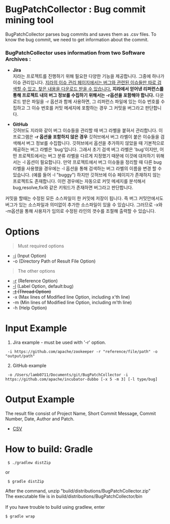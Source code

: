 # BugPatchCollector : Bug commit mining tool
BugPatchCollector parses bug commits and saves them as .csv files. To know the bug commit, we need to get information about the commit.

### BugPatchCollector uses information from two Software Archives :

* **Jira**<br>
지라는 프로젝트를 진행하기 위해 필요한 다양한 기능을 제공합니다. 그중에 하나가 이슈 관리입니다. [지라의 이슈 관리 페이지에서는 버그와 관련된 이슈들만 따로 검색할 수 있고, 찾은 내용을 다운로드 받을 수 있습니다.](https://github.com/HGUISEL/BugPatchCollector/issues/5) **지라에서 얻어낸 리퍼런스를 통해 프로젝트 내의 버그 정보를 수집하기 위해서는 -r옵션을 포함해야 합니다.** 다운로드 받은 파일을 -r 옵션과 함께 사용하면, 그 리퍼런스 파일에 있는 이슈 번호를 수집하고 그 이슈 번호를 커밋 메세지에 포함하는 경우 그 커밋을 버그라고 판단합니다.

* **GitHub**<br>
깃허브도 지라와 같이 버그 이슈들을 관리할 때 버그 라벨을 붙혀서 관리합니다. 이 프로그램은 **-r 옵션을 포함하지 않은 경우** 깃허브에서 버그 라벨이 붙은 이슈들을 검색해서 버그 정보를 수집합니다. 깃허브에서 옵션을 추가하지 않았을 때 기본적으로 제공하는 버그 라벨은 'bug'입니다. 그래서 초기 검색 버그 라벨은 'bug'이지만, 어떤 프로젝트에서는 버그 분류 라벨을 다르게 지정했기 때문에 이것에 대처하기 위해서는 -l 옵션이 필요합니다. 만약 프로젝트에서 버그 이슈들을 정리할 때 다른 bug 라벨을 사용했을 경우에는 -l 옵션을 통해 검색하는 버그 라벨의 이름을 변경 할 수 있습니다. (예를 들어 -l "buggy") 하지만 깃허브에 이슈 페이지가 존재하지 않는 프로젝트도 존재합니다. 이런 경우에는 자동으로 커밋 메세지를 분석해서 bug,resolve,fix와 같은 키워드가 존재하면 버그라고 판단합니다.

커밋을 할때는 수정된 모든 소스파일이 한 커밋에 저장이 됩니다. 즉 버그 커밋안에서도 버그가 있는 소스파일과 의미없이 추가한 소스파일이 있을 수 있습니다. 그러므로 -x와 -m옵션을 통해 사용자가 임의로 수정된 라인의 갯수를 조절해 출력할 수 있습니다.

# Options
>Must required options 
* [-i](https://github.com/HGUISEL/BugPatchCollector/issues/4) (Input Option)
* -o (Directory Path of Result File Option)
>The other options
* [-r](https://github.com/HGUISEL/BugPatchCollector/issues/5) (Reference Option)
* [-l](https://github.com/HGUISEL/BugPatchCollector/issues/7) (Label Option, default:bug)
* ~~[-t](https://github.com/HGUISEL/BugPatchCollector/issues/8) (Thread Option)~~
* -x (Max lines of Modified line Option, including x'th line)
* -m (Min lines of Modified line Option, including m'th line)
* -h (Help Option)


# Input Example
1. Jira example - must be used with '-r' option.
<pre><code> -i https://github.com/apache/zookeeper -r "reference/file/path" -o "output/path" </code></pre>
2. GitHub example
<pre><code> -o /Users/lamb0711/Documents/git/BugPatchCollector -i https://github.com/apache/incubator-dubbo [-x 5 -m 3] [-l type/bug] </code></pre>

# Output Example
The result file consist of Project Name, Short Commit Message, Commit Number, Date, Author and Patch.
* [CSV](https://github.com/HGUISEL/BugPatchCollector/issues/1)

# How to build: Gradle
<pre><code> $ ./gradlew distZip </code></pre>
or
<pre><code> $ gradle distZip </code></pre>
After the command, unzip "build/distributions/BugPatchCollector.zip"<br>
The executable file is in build/distributions/BugPatchCollector/bin<br><br>
If you have trouble to build using gradlew, enter
<pre><code>$ gradle wrap</code></pre>

